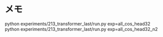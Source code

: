 # メモ

python experiments/213_transformer_last/run.py exp=all_cos_head32
python experiments/213_transformer_last/run.py exp=all_cos_head32_n2